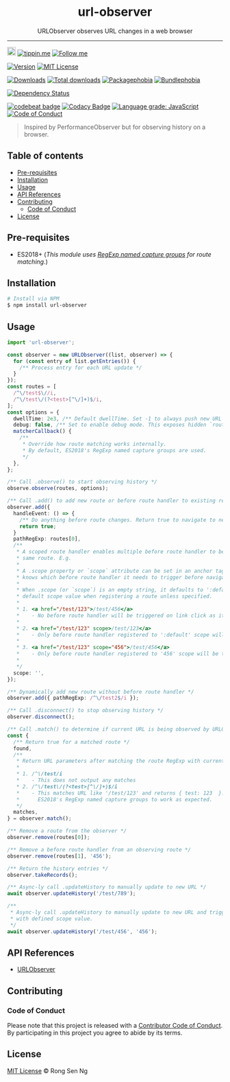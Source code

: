 <div align="center" style="text-align: center;">
  <h1 style="border-bottom: none;">url-observer</h1>

  <p>URLObserver observes URL changes in a web browser</p>
</div>

<hr />

<a href="https://www.buymeacoffee.com/RLmMhgXFb" target="_blank" rel="noopener noreferrer"><img src="https://www.buymeacoffee.com/assets/img/custom_images/orange_img.png" alt="Buy Me A Coffee" style="height: 20px !important;width: auto !important;" ></a>
[![tippin.me][tippin-me-badge]][tippin-me-url]
[![Follow me][follow-me-badge]][follow-me-url]

[![Version][version-badge]][version-url]
[![MIT License][mit-license-badge]][mit-license-url]

[![Downloads][downloads-badge]][downloads-url]
[![Total downloads][total-downloads-badge]][downloads-url]
[![Packagephobia][packagephobia-badge]][packagephobia-url]
[![Bundlephobia][bundlephobia-badge]][bundlephobia-url]

[![Dependency Status][daviddm-badge]][daviddm-url]

[![codebeat badge][codebeat-badge]][codebeat-url]
[![Codacy Badge][codacy-badge]][codacy-url]
[![Language grade: JavaScript][lgtm-badge]][lgtm-url]
[![Code of Conduct][coc-badge]][coc-url]

> Inspired by PerformanceObserver but for observing history on a browser.

## Table of contents <!-- omit in toc -->

- [Pre-requisites](#pre-requisites)
- [Installation](#installation)
- [Usage](#usage)
- [API References](#api-references)
- [Contributing](#contributing)
  - [Code of Conduct](#code-of-conduct)
- [License](#license)

## Pre-requisites

- ES2018+ (_This module uses [RegExp named capture groups] for route matching._)

## Installation

```sh
# Install via NPM
$ npm install url-observer
```

## Usage

```ts
import 'url-observer';

const observer = new URLObserver((list, observer) => {
  for (const entry of list.getEntries()) {
    /** Process entry for each URL update */ 
  }
});
const routes = [
  /^\/test$\//i,
  /^\/test\/(?<test>[^\/]+)$/i,
];
const options = {
  dwellTime: 2e3, /** Default dwellTime. Set -1 to always push new URL */
  debug: false, /** Set to enable debug mode. This exposes hidden `routes` property. */
  matcherCallback() {
    /**
     * Override how route matching works internally.
     * By default, ES2018's RegExp named capture groups are used.
     */
  },
};

/** Call .observe() to start observing history */
observe.observe(routes, options);

/** Call .add() to add new route or before route handler to existing registered route */
observer.add({
  handleEvent: () => {
    /** Do anything before route changes. Return true to navigate to new route. */
    return true;
  }
  pathRegExp: routes[0],
  /**
   * A scoped route handler enables multiple before route handler to be registered to the
   * same route. E.g.
   * 
   * A .scope property or `scope` attribute can be set in an anchor tag so that URLObserver
   * knows which before route handler it needs to trigger before navigating to a new URL.
   * 
   * When .scope (or `scope`) is an empty string, it defaults to ':default', which is the 
   * default scope value when registering a route unless specified.
   * 
   * 1. <a href="/test/123">/test/456</a>
   *    - No before route handler will be triggered on link click as it is not a scoped link.
   * 
   * 2. <a href="/test/123" scope>/test/123</a>
   *    - Only before route handler registered to ':default' scope will be triggered.
   * 
   * 3. <a href="/test/123" scope="456">/test/456</a>
   *    - Only before route handler registered to '456' scope will be triggered.
   * 
   */
  scope: '',
});

/** Dynamically add new route without before route handler */
observer.add({ pathRegExp: /^\/test2$/i });

/** Call .disconnect() to stop observing history */
observer.disconnect();

/** Call .match() to determine if current URL is being observed by URLObserver */
const {
  /** Return true for a matched route */
  found,
  /**
   * Return URL parameters after matching the route RegExp with current URL. E.g.
   * 
   * 1. /^\/test/i
   *    - This does not output any matches
   * 2. /^\/test\/(?<test>[^\/]+)$/i
   *    - This matches URL like '/test/123' and returns { test: 123  }. However, this requires
   *      ES2018's RegExp named capture groups to work as expected.
   */
  matches,
} = observer.match();

/** Remove a route from the observer */
observer.remove(routes[0]);

/** Remove a before route handler from an observing route */
observer.remove(routes[1], '456');

/** Return the history entries */
observer.takeRecords();

/** Async-ly call .updateHistory to manually update to new URL */
await observer.updateHistory('/test/789');

/** 
 * Async-ly call .updateHistory to manually update to new URL and trigger before route handler
 * with defined scope value.
 */
await observer.updateHistory('/test/456', '456');
```

## API References

* [URLObserver]

## Contributing

### Code of Conduct

Please note that this project is released with a [Contributor Code of Conduct][coc-url]. By participating in this project you agree to abide by its terms.

## License

[MIT License](https://motss.mit-license.org/) © Rong Sen Ng

<!-- References -->
[npm-url]: https://www.npmjs.com
[RegExp named capture groups]: https://github.com/tc39/proposal-regexp-named-groups
[typescript-url]: https://github.com/Microsoft/TypeScript
[URLObserver]: /API_REFERENCES.md
[vscode-url]: https://code.visualstudio.com

<!-- MDN -->
[array-mdn-url]: https://developer.mozilla.org/en-US/docs/Web/JavaScript/Reference/Global_Objects/Array
[boolean-mdn-url]: https://developer.mozilla.org/en-US/docs/Web/JavaScript/Reference/Global_Objects/Boolean
[function-mdn-url]: https://developer.mozilla.org/en-US/docs/Web/JavaScript/Reference/Global_Objects/Function
[map-mdn-url]: https://developer.mozilla.org/en-US/docs/Web/JavaScript/Reference/Global_Objects/Map
[number-mdn-url]: https://developer.mozilla.org/en-US/docs/Web/JavaScript/Reference/Global_Objects/Number
[object-mdn-url]: https://developer.mozilla.org/en-US/docs/Web/JavaScript/Reference/Global_Objects/Object
[promise-mdn-url]: https://developer.mozilla.org/en-US/docs/Web/JavaScript/Reference/Global_Objects/Promise
[regexp-mdn-url]: https://developer.mozilla.org/en-US/docs/Web/JavaScript/Reference/Global_Objects/RegExp
[set-mdn-url]: https://developer.mozilla.org/en-US/docs/Web/JavaScript/Reference/Global_Objects/Set
[string-mdn-url]: https://developer.mozilla.org/en-US/docs/Web/JavaScript/Reference/Global_Objects/String

<!-- Badges -->
[tippin-me-badge]: https://badgen.net/badge/%E2%9A%A1%EF%B8%8Ftippin.me/@igarshmyb/F0918E
[follow-me-badge]: https://flat.badgen.net/twitter/follow/igarshmyb?icon=twitter


[version-badge]: https://flat.badgen.net/npm/v/url-observer?icon=npm
[lit-element-version-badge]: https://flat.badgen.net/npm/v/lit-element/latest?icon=npm&label=lit-element
[node-version-badge]: https://flat.badgen.net/npm/node/url-observer
[mit-license-badge]: https://flat.badgen.net/npm/license/url-observer

[downloads-badge]: https://flat.badgen.net/npm/dm/url-observer
[total-downloads-badge]: https://flat.badgen.net/npm/dt/url-observer?label=total%20downloads
[packagephobia-badge]: https://flat.badgen.net/packagephobia/install/url-observer
[bundlephobia-badge]: https://flat.badgen.net/bundlephobia/minzip/url-observer

[daviddm-badge]: https://flat.badgen.net/david/dep/reallyland/url-observer
<!-- [circleci-badge]: https://flat.badgen.net/circleci/github/reallyland/url-observer?icon=circleci -->

[codebeat-badge]: https://codebeat.co/badges/123
[codacy-badge]: https://api.codacy.com/project/badge/Grade/123
[lgtm-badge]: https://flat.badgen.net/lgtm/grade/javascript/g/reallyland/url-observer?icon=lgtm
[coc-badge]: https://flat.badgen.net/badge/code%20of/conduct/pink

<!-- Links -->
[tippin-me-url]: https://tippin.me/@igarshmyb
[follow-me-url]: https://twitter.com/igarshmyb

[version-url]: https://www.npmjs.com/package/url-observer
[node-version-url]: https://nodejs.org/en/download
[mit-license-url]: /LICENSE

[downloads-url]: https://www.npmtrends.com/url-observer
[packagephobia-url]: https://packagephobia.now.sh/result?p=url-observer
[bundlephobia-url]: https://bundlephobia.com/result?p=url-observer

[circleci-url]: https://circleci.com/gh/reallyland/url-observer/tree/master
[daviddm-url]: https://david-dm.org/reallyland/url-observer

[codebeat-url]: https://codebeat.co/projects/<codebeat_path>
[codacy-url]: https://www.codacy.com/app/<codacy_path>
[lgtm-url]: https://lgtm.com/projects/g/<lgtm_path>
[coc-url]: /CODE-OF-CONDUCT.md
